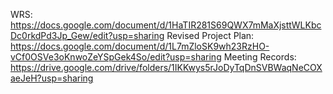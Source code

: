 WRS: https://docs.google.com/document/d/1HaTIR281S69QWX7mMaXjsttWLKbcDc0rkdPd3Jp_Gew/edit?usp=sharing
Revised Project Plan: https://docs.google.com/document/d/1L7mZloSK9wh23RzHO-vCf0OSVe3oKnwoZeYSpGek4So/edit?usp=sharing
Meeting Records: https://drive.google.com/drive/folders/1IKKwys5rJoDyTqDnSVBWaqNeCOXaeJeH?usp=sharing
